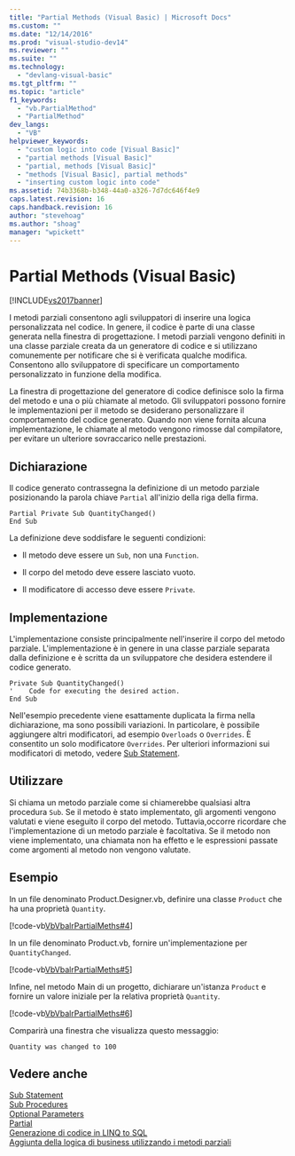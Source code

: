 ```yaml
---
title: "Partial Methods (Visual Basic) | Microsoft Docs"
ms.custom: ""
ms.date: "12/14/2016"
ms.prod: "visual-studio-dev14"
ms.reviewer: ""
ms.suite: ""
ms.technology: 
  - "devlang-visual-basic"
ms.tgt_pltfrm: ""
ms.topic: "article"
f1_keywords: 
  - "vb.PartialMethod"
  - "PartialMethod"
dev_langs: 
  - "VB"
helpviewer_keywords: 
  - "custom logic into code [Visual Basic]"
  - "partial methods [Visual Basic]"
  - "partial, methods [Visual Basic]"
  - "methods [Visual Basic], partial methods"
  - "inserting custom logic into code"
ms.assetid: 74b3368b-b348-44a0-a326-7d7dc646f4e9
caps.latest.revision: 16
caps.handback.revision: 16
author: "stevehoag"
ms.author: "shoag"
manager: "wpickett"
---
```

# Partial Methods (Visual Basic)
[!INCLUDE[vs2017banner](../../../../csharp/includes/vs2017banner.md)]

I metodi parziali consentono agli sviluppatori di inserire una logica personalizzata nel codice.  In genere, il codice è parte di una classe generata nella finestra di progettazione.  I metodi parziali vengono definiti in una classe parziale creata da un generatore di codice e si utilizzano comunemente per notificare che si è verificata qualche modifica.  Consentono allo sviluppatore di specificare un comportamento personalizzato in funzione della modifica.  
  
 La finestra di progettazione del generatore di codice definisce solo la firma del metodo e una o più chiamate al metodo.  Gli sviluppatori possono fornire le implementazioni per il metodo se desiderano personalizzare il comportamento del codice generato.  Quando non viene fornita alcuna implementazione, le chiamate al metodo vengono rimosse dal compilatore, per evitare un ulteriore sovraccarico nelle prestazioni.  
  
## Dichiarazione  
 Il codice generato contrassegna la definizione di un metodo parziale posizionando la parola chiave `Partial` all'inizio della riga della firma.  
  
```vb#  
Partial Private Sub QuantityChanged()  
End Sub  
```  
  
 La definizione deve soddisfare le seguenti condizioni:  
  
-   Il metodo deve essere un `Sub`, non una `Function`.  
  
-   Il corpo del metodo deve essere lasciato vuoto.  
  
-   Il modificatore di accesso deve essere `Private`.  
  
## Implementazione  
 L'implementazione consiste principalmente nell'inserire il corpo del metodo parziale.  L'implementazione è in genere in una classe parziale separata dalla definizione e è scritta da un sviluppatore che desidera estendere il codice generato.  
  
```vb#  
Private Sub QuantityChanged()  
'    Code for executing the desired action.  
End Sub  
```  
  
 Nell'esempio precedente viene esattamente duplicata la firma nella dichiarazione, ma sono possibili variazioni.  In particolare, è possibile aggiungere altri modificatori, ad esempio `Overloads` o `Overrides`.  È consentito un solo modificatore `Overrides`.  Per ulteriori informazioni sui modificatori di metodo, vedere [Sub Statement](../../../../visual-basic/language-reference/statements/sub-statement.md).  
  
## Utilizzare  
 Si chiama un metodo parziale come si chiamerebbe qualsiasi altra procedura `Sub`.  Se il metodo è stato implementato, gli argomenti vengono valutati e viene eseguito il corpo del metodo.  Tuttavia,occorre ricordare che l'implementazione di un metodo parziale è facoltativa.  Se il metodo non viene implementato, una chiamata non ha effetto e le espressioni passate come argomenti al metodo non vengono valutate.  
  
## Esempio  
 In un file denominato Product.Designer.vb, definire una classe `Product` che ha una proprietà `Quantity`.  
  
 [!code-vb[VbVbalrPartialMeths#4](../../../../visual-basic/programming-guide/language-features/procedures/codesnippet/VisualBasic/partial-methods_1.vb)]  
  
 In un file denominato Product.vb, fornire un'implementazione per `QuantityChanged`.  
  
 [!code-vb[VbVbalrPartialMeths#5](../../../../visual-basic/programming-guide/language-features/procedures/codesnippet/VisualBasic/partial-methods_2.vb)]  
  
 Infine, nel metodo Main di un progetto, dichiarare un'istanza `Product` e fornire un valore iniziale per la relativa proprietà `Quantity`.  
  
 [!code-vb[VbVbalrPartialMeths#6](../../../../visual-basic/programming-guide/language-features/procedures/codesnippet/VisualBasic/partial-methods_3.vb)]  
  
 Comparirà una finestra che visualizza questo messaggio:  
  
 `Quantity was changed to 100`  
  
## Vedere anche  
 [Sub Statement](../../../../visual-basic/language-reference/statements/sub-statement.md)   
 [Sub Procedures](../../../../visual-basic/programming-guide/language-features/procedures/sub-procedures.md)   
 [Optional Parameters](../../../../visual-basic/programming-guide/language-features/procedures/optional-parameters.md)   
 [Partial](../../../../visual-basic/language-reference/modifiers/partial.md)   
 [Generazione di codice in LINQ to SQL](../Topic/Code%20Generation%20in%20LINQ%20to%20SQL.md)   
 [Aggiunta della logica di business utilizzando i metodi parziali](../Topic/Adding%20Business%20Logic%20By%20Using%20Partial%20Methods.md)